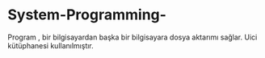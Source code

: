 # System-Programming-
Program , bir bilgisayardan başka bir bilgisayara dosya aktarımı sağlar.
Uici kütüphanesi kullanılmıştır.
